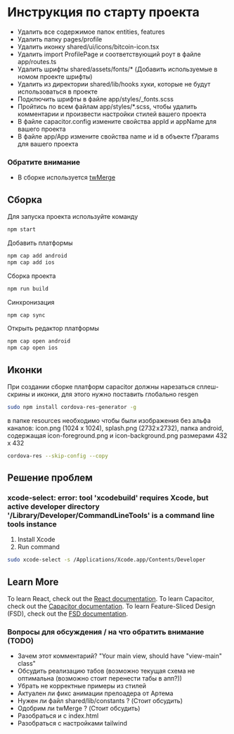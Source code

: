 # Инструкция по старту проекта

- Удалить все содержимое папок entities, features
- Удалить папку pages/profile
- Удалить иконку shared/ui/icons/bitcoin-icon.tsx
- Удалить import ProfilePage и соответствующий роут в файле app/routes.ts
- Удалить шрифты shared/assets/fonts/* (Добавить используемые в номом проекте шрифты)
- Удалить из директории shared/lib/hooks хуки, которые не будут использоваться в проекте  
- Подключить шрифты в файле app/styles/_fonts.scss
- Пройтись по всем файлам app/styles/*.scss, чтобы удалить комментарии и произвести настройки стилей вашего проекта
- В файле capacitor.config измените свойства appId и appName для вашего проекта
- В файле app/App измените свойства name и id в объекте f7params для вашего проекта
<!-- - Произвести настройки tailwind (по необходимости) -->


### Обратите внимание 
- В сборке используется [twMerge](https://www.npmjs.com/package/tailwind-merge)

## Сборка
Для запуска проекта используйте команду 

```bash
npm start
```

Добавить платформы 

```bash
npm cap add android
npm cap add ios
```

Сборка проекта

```bash
npm run build
```

Синхронизация

```bash
npm cap sync
```

Открыть редактор платформы 

```bash
npm cap open android
npm cap open ios
```

## Иконки

При создании сборке платформ capacitor должны нарезаться сплеш-скрины и иконки, для этого нужно поставить глобально resgen

```bash
sudo npm install cordova-res-generator -g
```

в папке resources необходимо чтобы были изображения без альфа каналов:
icon.png (1024 x 1024), splash.png (2732 x 2732), папка android, содержащая icon-foreground.png и icon-background.png размерами 432 x 432


```bash
cordova-res --skip-config --copy
```

## Решение проблем

### xcode-select: error: tool 'xcodebuild' requires Xcode, but active developer directory '/Library/Developer/CommandLineTools' is a command line tools instance

1. Install Xcode
2. Run command

```bash
sudo xcode-select -s /Applications/Xcode.app/Contents/Developer
```


## Learn More

To learn React, check out the [React documentation](https://reactjs.org/).
To learn Capacitor, check out the [Capacitor documentation](https://capacitorjs.com/docs/).
To learn Feature-Sliced Design (FSD), check out the [FSD documentation](https://feature-sliced.design/ru/docs).

### Вопросы для обсуждения / на что обратить внимание (TODO)

- Зачем этот комментарий? "Your main view, should have "view-main" class"
- Обсудить реализацию табов (возможно текущая схема не оптимальна (возможно стоит перенести табы в апп?))
- Убрать не корректные примеры из стилей
- Актуален ли фикс анимации прелоадера от Артема
- Нужен ли файл shared/lib/constants ? (Стоит обсудить)
- Одобрим ли twMerge ? (Стоит обсудить)
- Разобраться и с index.html
- Разобраться с настройками tailwind
